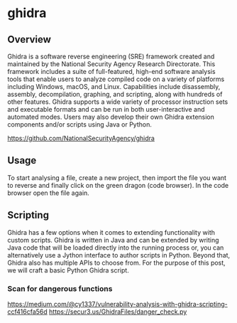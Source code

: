 # ghidra

## Overview

Ghidra is a software reverse engineering (SRE) framework created and maintained by the National Security Agency Research Directorate. This framework includes a suite of full-featured, high-end software analysis tools that enable users to analyze compiled code on a variety of platforms including Windows, macOS, and Linux. Capabilities include disassembly, assembly, decompilation, graphing, and scripting, along with hundreds of other features. Ghidra supports a wide variety of processor instruction sets and executable formats and can be run in both user-interactive and automated modes. Users may also develop their own Ghidra extension components and/or scripts using Java or Python.

https://github.com/NationalSecurityAgency/ghidra

## Usage

To start analysing a file, create a new project, then import the file you want to reverse and finally click on the green dragon (code browser).
In the code browser open the file again.

## Scripting

Ghidra has a few options when it comes to extending functionality with custom scripts. Ghidra is written in Java and can be extended by writing Java code that will be loaded directly into the running process or, you can alternatively use a Jython interface to author scripts in Python. Beyond that, Ghidra also has multiple APIs to choose from. For the purpose of this post, we will craft a basic Python Ghidra script.

### Scan for dangerous functions

https://medium.com/@cy1337/vulnerability-analysis-with-ghidra-scripting-ccf416cfa56d
https://secur3.us/GhidraFiles/danger_check.py
